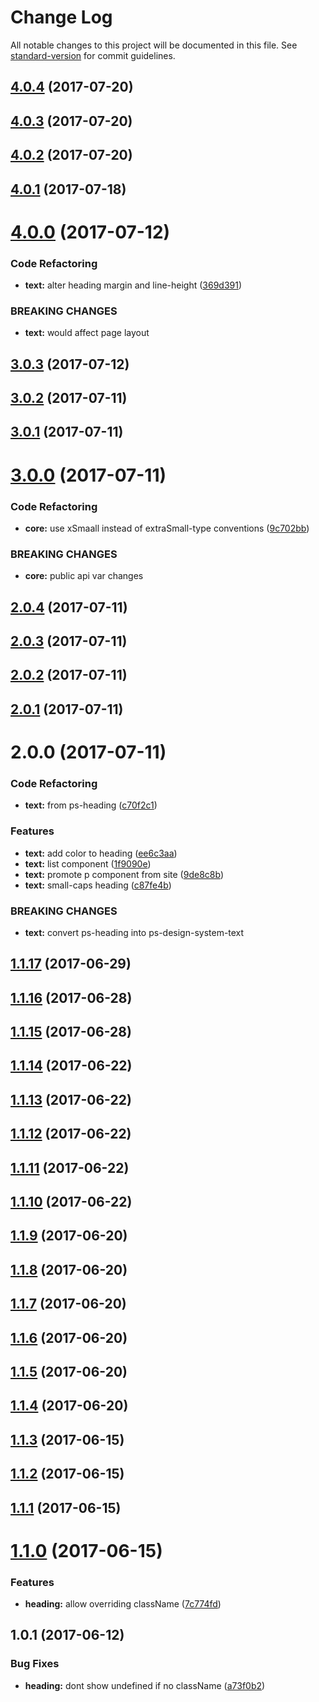 # Change Log

All notable changes to this project will be documented in this file.
See [standard-version](https://github.com/conventional-changelog/standard-version) for commit guidelines.

<a name="4.0.4"></a>
## [4.0.4](https://github.com/pluralsight/design-system/compare/@pluralsight/ps-design-system-text@4.0.3...@pluralsight/ps-design-system-text@4.0.4) (2017-07-20)




<a name="4.0.3"></a>
## [4.0.3](https://github.com/pluralsight/design-system/compare/@pluralsight/ps-design-system-text@4.0.2...@pluralsight/ps-design-system-text@4.0.3) (2017-07-20)




<a name="4.0.2"></a>
## [4.0.2](https://github.com/pluralsight/design-system/compare/@pluralsight/ps-design-system-text@4.0.1...@pluralsight/ps-design-system-text@4.0.2) (2017-07-20)




<a name="4.0.1"></a>
## [4.0.1](https://github.com/pluralsight/design-system/compare/@pluralsight/ps-design-system-text@4.0.0...@pluralsight/ps-design-system-text@4.0.1) (2017-07-18)




<a name="4.0.0"></a>
# [4.0.0](https://github.com/pluralsight/design-system/compare/@pluralsight/ps-design-system-text@3.0.3...@pluralsight/ps-design-system-text@4.0.0) (2017-07-12)


### Code Refactoring

* **text:** alter heading margin and line-height ([369d391](https://github.com/pluralsight/design-system/commit/369d391))


### BREAKING CHANGES

* **text:** would affect page layout




<a name="3.0.3"></a>
## [3.0.3](https://github.com/pluralsight/design-system/compare/@pluralsight/ps-design-system-text@3.0.2...@pluralsight/ps-design-system-text@3.0.3) (2017-07-12)




<a name="3.0.2"></a>
## [3.0.2](https://github.com/pluralsight/design-system/compare/@pluralsight/ps-design-system-text@3.0.1...@pluralsight/ps-design-system-text@3.0.2) (2017-07-11)




<a name="3.0.1"></a>
## [3.0.1](https://github.com/pluralsight/design-system/compare/@pluralsight/ps-design-system-text@3.0.0...@pluralsight/ps-design-system-text@3.0.1) (2017-07-11)




<a name="3.0.0"></a>
# [3.0.0](https://github.com/pluralsight/design-system/compare/@pluralsight/ps-design-system-text@2.0.4...@pluralsight/ps-design-system-text@3.0.0) (2017-07-11)


### Code Refactoring

* **core:** use xSmaall instead of extraSmall-type conventions ([9c702bb](https://github.com/pluralsight/design-system/commit/9c702bb))


### BREAKING CHANGES

* **core:** public api var changes




<a name="2.0.4"></a>
## [2.0.4](https://github.com/pluralsight/design-system/compare/@pluralsight/ps-design-system-text@2.0.3...@pluralsight/ps-design-system-text@2.0.4) (2017-07-11)




<a name="2.0.3"></a>
## [2.0.3](https://github.com/pluralsight/design-system/compare/@pluralsight/ps-design-system-text@2.0.2...@pluralsight/ps-design-system-text@2.0.3) (2017-07-11)




<a name="2.0.2"></a>
## [2.0.2](https://github.com/pluralsight/design-system/compare/@pluralsight/ps-design-system-text@2.0.1...@pluralsight/ps-design-system-text@2.0.2) (2017-07-11)




<a name="2.0.1"></a>
## [2.0.1](https://github.com/pluralsight/design-system/compare/@pluralsight/ps-design-system-text@2.0.0...@pluralsight/ps-design-system-text@2.0.1) (2017-07-11)




<a name="2.0.0"></a>
# 2.0.0 (2017-07-11)


### Code Refactoring

* **text:** from ps-heading ([c70f2c1](https://github.com/pluralsight/design-system/commit/c70f2c1))


### Features

* **text:** add color to heading ([ee6c3aa](https://github.com/pluralsight/design-system/commit/ee6c3aa))
* **text:** list component ([1f9090e](https://github.com/pluralsight/design-system/commit/1f9090e))
* **text:** promote p component from site ([9de8c8b](https://github.com/pluralsight/design-system/commit/9de8c8b))
* **text:** small-caps heading ([c87fe4b](https://github.com/pluralsight/design-system/commit/c87fe4b))


### BREAKING CHANGES

* **text:** convert ps-heading into ps-design-system-text




<a name="1.1.17"></a>
## [1.1.17](https://github.com/pluralsight/design-system/compare/@pluralsight/ps-heading@1.1.9...@pluralsight/ps-heading@1.1.17) (2017-06-29)




<a name="1.1.16"></a>
## [1.1.16](https://github.com/pluralsight/design-system/compare/@pluralsight/ps-heading@1.1.9...@pluralsight/ps-heading@1.1.16) (2017-06-28)




<a name="1.1.15"></a>
## [1.1.15](https://github.com/pluralsight/design-system/compare/@pluralsight/ps-heading@1.1.9...@pluralsight/ps-heading@1.1.15) (2017-06-28)




<a name="1.1.14"></a>
## [1.1.14](https://github.com/pluralsight/design-system/compare/@pluralsight/ps-heading@1.1.9...@pluralsight/ps-heading@1.1.14) (2017-06-22)




<a name="1.1.13"></a>
## [1.1.13](https://github.com/pluralsight/design-system/compare/@pluralsight/ps-heading@1.1.9...@pluralsight/ps-heading@1.1.13) (2017-06-22)




<a name="1.1.12"></a>
## [1.1.12](https://github.com/pluralsight/design-system/compare/@pluralsight/ps-heading@1.1.9...@pluralsight/ps-heading@1.1.12) (2017-06-22)




<a name="1.1.11"></a>
## [1.1.11](https://github.com/pluralsight/design-system/compare/@pluralsight/ps-heading@1.1.9...@pluralsight/ps-heading@1.1.11) (2017-06-22)




<a name="1.1.10"></a>
## [1.1.10](https://github.com/pluralsight/design-system/compare/@pluralsight/ps-heading@1.1.9...@pluralsight/ps-heading@1.1.10) (2017-06-22)




<a name="1.1.9"></a>
## [1.1.9](https://github.com/pluralsight/design-system/compare/@pluralsight/ps-heading@1.1.8...@pluralsight/ps-heading@1.1.9) (2017-06-20)




<a name="1.1.8"></a>
## [1.1.8](https://github.com/pluralsight/design-system/compare/@pluralsight/ps-heading@1.1.7...@pluralsight/ps-heading@1.1.8) (2017-06-20)




<a name="1.1.7"></a>
## [1.1.7](https://github.com/pluralsight/design-system/compare/@pluralsight/ps-heading@1.1.6...@pluralsight/ps-heading@1.1.7) (2017-06-20)




<a name="1.1.6"></a>
## [1.1.6](https://github.com/pluralsight/design-system/compare/@pluralsight/ps-heading@1.1.5...@pluralsight/ps-heading@1.1.6) (2017-06-20)




<a name="1.1.5"></a>
## [1.1.5](https://github.com/pluralsight/design-system/compare/@pluralsight/ps-heading@1.1.4...@pluralsight/ps-heading@1.1.5) (2017-06-20)




<a name="1.1.4"></a>
## [1.1.4](https://github.com/pluralsight/design-system/compare/@pluralsight/ps-heading@1.1.3...@pluralsight/ps-heading@1.1.4) (2017-06-20)




<a name="1.1.3"></a>
## [1.1.3](https://github.com/pluralsight/design-system/compare/@pluralsight/ps-heading@1.1.2...@pluralsight/ps-heading@1.1.3) (2017-06-15)




<a name="1.1.2"></a>
## [1.1.2](https://github.com/pluralsight/design-system/compare/@pluralsight/ps-heading@1.1.1...@pluralsight/ps-heading@1.1.2) (2017-06-15)




<a name="1.1.1"></a>
## [1.1.1](https://github.com/pluralsight/design-system/compare/@pluralsight/ps-heading@1.1.0...@pluralsight/ps-heading@1.1.1) (2017-06-15)




<a name="1.1.0"></a>
# [1.1.0](https://github.com/pluralsight/design-system/compare/@pluralsight/ps-heading@1.0.1...@pluralsight/ps-heading@1.1.0) (2017-06-15)


### Features

* **heading:** allow overriding className ([7c774fd](https://github.com/pluralsight/design-system/commit/7c774fd))




<a name="1.0.1"></a>
## 1.0.1 (2017-06-12)


### Bug Fixes

* **heading:** dont show undefined if no className ([a73f0b2](https://github.com/pluralsight/design-system/commit/a73f0b2))
